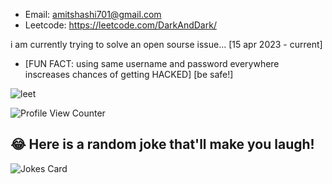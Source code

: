 

- Email: amitshashi701@gmail.com
- Leetcode: https://leetcode.com/DarkAndDark/ 

i am currently trying to solve an open sourse issue... [15 apr 2023 - current]

- [FUN FACT: using same username and password everywhere inscreases chances of getting HACKED]
[be safe!]


![leet](https://user-images.githubusercontent.com/73923245/232561950-c41b7cf0-c1c0-4ce4-9228-7bde81b19434.JPG)



![ Profile View Counter](https://komarev.com/ghpvc/?username=AmitShashi)



## 😂 Here is a random joke that'll make you laugh!
![Jokes Card](https://readme-jokes.vercel.app/api)



